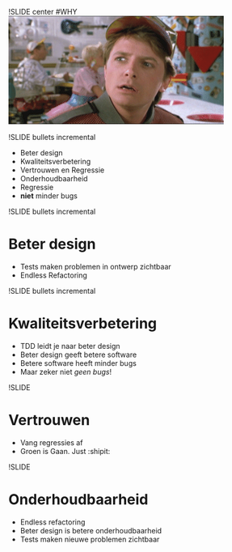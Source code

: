 !SLIDE center
#WHY
![why](why.gif)

!SLIDE bullets incremental
* Beter design
* Kwaliteitsverbetering
* Vertrouwen en Regressie
* Onderhoudbaarheid
* Regressie
* **niet** minder bugs

!SLIDE bullets incremental
# Beter design
* Tests maken problemen in ontwerp zichtbaar
* Endless Refactoring

!SLIDE bullets incremental
# Kwaliteitsverbetering
* TDD leidt je naar beter design
* Beter design geeft betere software
* Betere software heeft minder bugs
* Maar zeker niet *geen bugs*!

!SLIDE
# Vertrouwen
* Vang regressies af
* Groen is Gaan. Just :shipit:

!SLIDE
# Onderhoudbaarheid
* Endless refactoring
* Beter design is betere onderhoudbaarheid
* Tests maken nieuwe problemen zichtbaar
